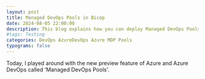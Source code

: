 ```yaml
---
layout: post
title: Managed DevOps Pools in Bicep
date: 2024-08-05 22:00:00
description: This blog explains how you can deploy Managed DevOps Pools with Bicep
#tags: Testing
categories: DevOps AzureDevOps Azure MDP Pools
typograms: false
---
```


Today, I played around with the new preview feature of Azure and Azure DevOps called 'Managed DevOps Pools'.